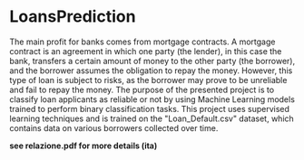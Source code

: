 # LoansPrediction
The main profit for banks comes from mortgage contracts. A mortgage contract is an agreement in which one party (the lender), in this case the bank, transfers a certain amount of money to the other party (the borrower), and the borrower assumes the obligation to repay the money. However, this type of loan is subject to risks, as the borrower may prove to be unreliable and fail to repay the money. The purpose of the presented project is to classify loan applicants as reliable or not by using Machine Learning models trained to perform binary classification tasks. This project uses supervised learning techniques and is trained on the "Loan_Default.csv" dataset, which contains data on various borrowers collected over time.

**see relazione.pdf for more details (ita)**
